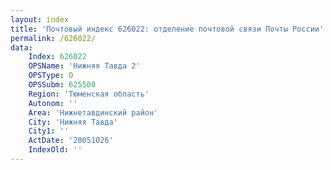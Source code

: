 ```yaml
---
layout: index
title: 'Почтовый индекс 626022: отделение почтовой связи Почты России'
permalink: /626022/
data:
    Index: 626022
    OPSName: 'Нижняя Тавда 2'
    OPSType: О
    OPSSubm: 625500
    Region: 'Тюменская область'
    Autonom: ''
    Area: 'Нижнетавдинский район'
    City: 'Нижняя Тавда'
    City1: ''
    ActDate: '20051026'
    IndexOld: ''
---
```

